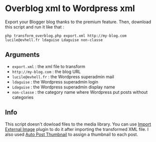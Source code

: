 # Overblog xml to Wordpress xml

Export your Blogger blog thanks to the premium feature. Then, download this script and run it like that :
```
php transform_overblog.php export.xml http://my-blog.com lucile@evhell.fr ldaguise Ldaguise non-classe
```

## Arguments
* `export.xml` : the xml file to transform
* `http://my-blog.com` : the blog URL
* `lucile@evhell.fr` : the Wordpress superadmin mail
* `ldaguise` : the Wordpress superadmin login
* `Ldaguise` : the Wordpress superadmin display name
* `non-classe` : the category name where Wordpress put posts without categories


## Info

This script doesn't dowload files to the media library. You can use [Import External Image](https://fr.wordpress.org/plugins/import-external-images/) plugin to do it after importing the transformed XML file. I also used [Auto Post Thumbnail](https://fr.wordpress.org/plugins/auto-post-thumbnail) to assign a thumbnail to each post.
